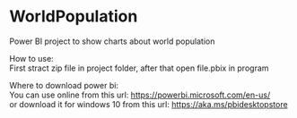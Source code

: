 # WorldPopulation

Power BI project to show charts about world population  

How to use:  
  First stract zip file in project folder, after that open file.pbix in program  
  
Where to download power bi:  
  You can use online from this url:  https://powerbi.microsoft.com/en-us/  
  or download it for windows 10 from this url: https://aka.ms/pbidesktopstore  
